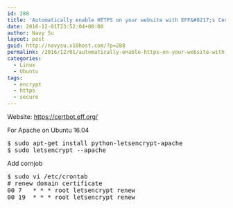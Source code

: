 ```yaml
---
id: 288
title: 'Automatically enable HTTPS on your website with EFF&#8217;s Certbot, deploying Let&#8217;s Encrypt certificates.'
date: 2016-12-01T23:52:04+00:00
author: Navy Su
layout: post
guid: http://navysu.x10host.com/?p=288
permalink: /2016/12/01/automatically-enable-https-on-your-website-with-effs-certbot-deploying-lets-encrypt-certificates/
categories:
  - Linux
  - Ubuntu
tags:
  - encrypt
  - https
  - secure
---
```

Website: <a href="https://certbot.eff.org/" target="_blank">https://certbot.eff.org/</a>

For Apache on Ubuntu 16.04

<pre class="prettyprint">$ sudo apt-get install python-letsencrypt-apache 
$ sudo letsencrypt --apache</pre>

Add cornjob<!--?prettify linenums=true?-->

<pre class="prettyprint">$ sudo vi /etc/crontab
# renew domain certificate
00 7   * * * root letsencrypt renew
00 19  * * * root letsencrypt renew
</pre>